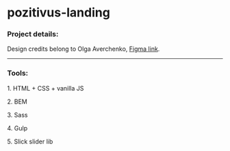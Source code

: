 # pozitivus-landing

### Project details:
<p>Design credits belong to Olga Averchenko, <a href="https://www.figma.com/community/file/1230604708032389430/positivus-landing-page-design" target="_blank">Figma link</a>.</p> 

---

### Tools:
<p>1. HTML + CSS + vanilla JS</p>
<p>2. BEM</p>
<p>3. Sass</p>
<p>4. Gulp</p>
<p>5. Slick slider lib</p>
